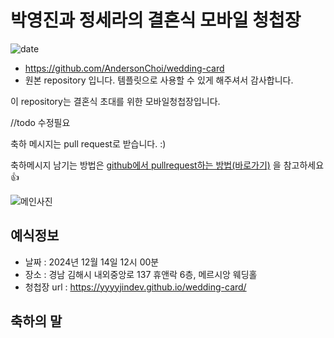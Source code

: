 # 박영진과 정세라의 결혼식 모바일 청첩장
![date](https://img.shields.io/date/1734182400.svg?style=for-the-badge)


* https://github.com/AndersonChoi/wedding-card 
* 원본 repository 입니다. 템플릿으로 사용할 수 있게 해주셔서 감사합니다.

이 repository는 결혼식 초대를 위한 모바일청첩장입니다. 

//todo 수정필요

축하 메시지는 pull request로 받습니다. :)

축하메시지 남기는 방법은 [github에서 pullrequest하는 방법(바로가기)](https://wayhome25.github.io/git/2017/07/08/git-first-pull-request-story/) 을 참고하세요 👍

![메인사진](https://github.com/yyyyyjin/wedding-card/raw/master/docs/images/2JB02221-1.jpg)

## 예식정보

* 날짜 : 2024년 12월 14일 12시 00분
* 장소 : 경남 김해시 내외중앙로 137 휴앤락 6층, 메르시앙 웨딩홀
* 청첩장 url : https://yyyyjindev.github.io/wedding-card/

## 축하의 말